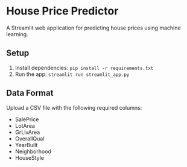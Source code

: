 # House Price Predictor

A Streamlit web application for predicting house prices using machine learning.

## Setup
1. Install dependencies: `pip install -r requirements.txt`
2. Run the app: `streamlit run streamlit_app.py`

## Data Format
Upload a CSV file with the following required columns:
- SalePrice
- LotArea
- GrLivArea
- OverallQual
- YearBuilt
- Neighborhood
- HouseStyle
